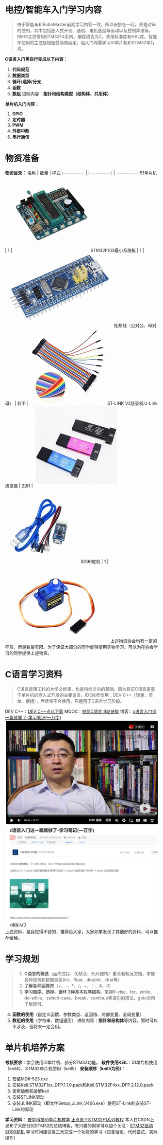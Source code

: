 
# 电控/智能车入门学习内容
> 由于智能车和RoboMaster前期学习内容一致，所以安排在一起。都是对车的控制，其中包括嵌入式开发、通信、电机选型与驱动以及控制算法等。RM中主控常用STM32F4系列，编程语言为C，使用标准库和HAL库。智能车使用的主控是根据赞助商而定，但入门均需学习51单片机和STM32单片机。

**C语言入门需自行完成以下内容：**
1.  **代码规范**
2. **数据类型**
3. **循环/选择/分支**
4. **函数**
5. **数组**
进阶内容：**指针和结构类型（结构体、共用体）**

**单片机入门内容：**
1. **GPIO**
2. **定时器**
3. **PWM**
4. **外部中断**
5. **串行通信**

# 物资准备
**物资目录：**
名称 | 数量 | 样式
:----------- | :-----------: | -----------:
 51单片机   |     1             |    ![图片](images/25372106.jpg)
STM32F103最小系统板   |     1             | ![图片](images/25370004.jpg)
杜邦线（公对公、母对母）  |     若干          |    ![图片](images/25370006.jpg)
ST-LINK V2烧录器/J-Link烧录器   |     2选1             |     ![图片](images/25370010.jpg) ![图片](images/25370011.jpg)
SG90舵机   |     1             |      ![图片](images/25370013.jpg)
上述物资协会均有一定的存货，但是数量有限。为了保证大部分的同学能够使用实物学习，可以为在协会学习的同学提供上述物资。

# C语言学习资料
> C语言是理工科的大学必修课，也是电控方向的基础，因为目前C语言是基于单片机的嵌入式开发的主要语言。IDE推荐使用：DEV C++（轻量、简单、便捷），后续将不会使用，只适用于C语言学习阶段。

DEV C++：[DEV C++点此下载](https://sm.myapp.com/original/Development/Dev-Cpp_5.11_TDM-GCC_4.9.2_Setup.exe)
MOOC：[翁凯C语言 B站链接](https://www.bilibili.com/video/BV19W411B7w1?from=search&seid=11888383834642004771&spm_id_from=333.337.0.0)
博客：[c语言入门这一篇就够了-学习笔记(一万字)](https://blog.csdn.net/qq_23079443/article/details/81108901)
![图片](images/25370065.png)
![图片](images/25370060.png)
上述资料，是我觉得不错的，推荐给大家，大家如果发现了其他好的资料，可以推荐给我。

# 学习规划
> 1. **C语言的概览**（面向过程、优缺点、代码结构）重点看规范文档，掌握各种语句和数据类型(int、float、double、char等)
> 2. **了解各种运算符**（+、-、*、/，~、！、&、#）
> 3. **学习顺序、选择、循环 3种基本程序结构**，掌握if-else、for、while、do-while、switch-case、break、continue等语句的用法，goto有所了解即可。
4. **函数的使用**（自定义函数、参数类型、返回值、局部变量、全局变量）
5. **数组的使用**（字符串、数组遍历）
进阶内容：**指针和结构体**等内容，暂时可以不涉及，但将来一定会用。

# 单片机培养方案
**考核要求**：学会使用51单片机、部分STM32功能。
**软件使用KEIL**：51单片机使用（keil4）、STM32单片机使用（keil5）
**安装顺序（keil5为例）**：

1. 安装MDK-523.exe
2. 安装Keil.STM32F1xx_DFP.1.1.0.pack和Keil.STM32F4xx_DFP.2.12.0.pack
3. 使用破解机破解keil
4. 安装STLINK驱动
5. 安装JLINK驱动（即文件Setup_JLink_V496.exe）使用ST-Link的安装ST-Link的驱动

**学习资料**：
[普中科技51单片机教学](https://www.bilibili.com/video/BV1NW411r7bu?from=search&seid=17989670663215320462&spm_id_from=333.337.0.0)
[正点原子STM32F1系列教程](https://www.bilibili.com/video/BV1kx411k7JT?from=search&seid=3844000692265824719&spm_id_from=333.337.0.0)
本人在CSDN上发布了大部分的STM32的总结博客，有兴趣的同学可以加个关注：[STM32驱动SG90舵机](https://blog.csdn.net/qq_42866708/article/details/113355329)
学习时间建议每三天完成一个功能的学习（包含理论、代码尝试、实际操作）
